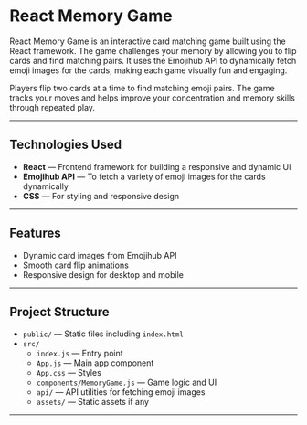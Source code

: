# React Memory Game

React Memory Game is an interactive card matching game built using the React framework. The game challenges your memory by allowing you to flip cards and find matching pairs. It uses the Emojihub API to dynamically fetch emoji images for the cards, making each game visually fun and engaging.

Players flip two cards at a time to find matching emoji pairs. The game tracks your moves and helps improve your concentration and memory skills through repeated play.

---

## Technologies Used

- **React** — Frontend framework for building a responsive and dynamic UI
- **Emojihub API** — To fetch a variety of emoji images for the cards dynamically
- **CSS** — For styling and responsive design

---

## Features

- Dynamic card images from Emojihub API
- Smooth card flip animations
- Responsive design for desktop and mobile

---

## Project Structure

- `public/` — Static files including `index.html`
- `src/`
  - `index.js` — Entry point
  - `App.js` — Main app component
  - `App.css` — Styles
  - `components/MemoryGame.js` — Game logic and UI
  - `api/` — API utilities for fetching emoji images
  - `assets/` — Static assets if any

---
